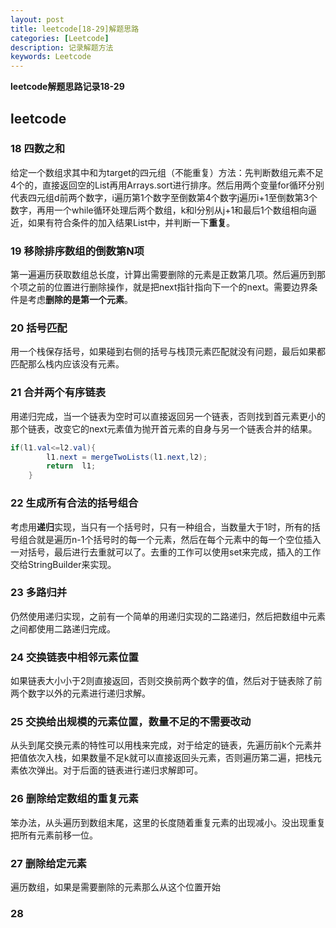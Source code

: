 ```yaml
---
layout: post
title: leetcode[18-29]解题思路
categories: [Leetcode]
description: 记录解题方法
keywords: Leetcode
---
```

**leetcode解题思路记录18-29**

## **leetcode**
### 18 四数之和
给定一个数组求其中和为target的四元组（不能重复）方法：先判断数组元素不足4个的，直接返回空的List再用Arrays.sort进行排序。然后用两个变量for循环分别代表四元组d前两个数字，i遍历第1个数字至倒数第4个数字j遍历i+1至倒数第3个数字，再用一个while循环处理后两个数组，k和l分别从j+1和最后1个数组相向逼近，如果有符合条件的加入结果List中，并判断一下**重复**。

### 19 移除排序数组的倒数第N项
第一遍遍历获取数组总长度，计算出需要删除的元素是正数第几项。然后遍历到那个项之前的位置进行删除操作，就是把next指针指向下一个的next。需要边界条件是考虑**删除的是第一个元素**。

### 20 括号匹配
用一个栈保存括号，如果碰到右侧的括号与栈顶元素匹配就没有问题，最后如果都匹配那么栈内应该没有元素。

### 21 合并两个有序链表
用递归完成，当一个链表为空时可以直接返回另一个链表，否则找到首元素更小的那个链表，改变它的next元素值为抛开首元素的自身与另一个链表合并的结果。
```java
if(l1.val<=l2.val){
        l1.next = mergeTwoLists(l1.next,l2);
        return  l1;
    }
```

### 22 生成所有合法的括号组合
考虑用**递归**实现，当只有一个括号时，只有一种组合，当数量大于1时，所有的括号组合就是遍历n-1个括号时的每一个元素，然后在每个元素中的每一个空位插入一对括号，最后进行去重就可以了。去重的工作可以使用set来完成，插入的工作交给StringBuilder来实现。

### 23 多路归并
仍然使用递归实现，之前有一个简单的用递归实现的二路递归，然后把数组中元素之间都使用二路递归完成。

### 24 交换链表中相邻元素位置
如果链表大小小于2则直接返回，否则交换前两个数字的值，然后对于链表除了前两个数字以外的元素进行递归求解。

### 25 交换给出规模的元素位置，数量不足的不需要改动
从头到尾交换元素的特性可以用栈来完成，对于给定的链表，先遍历前k个元素并把值依次入栈，如果数量不足k就可以直接返回头元素，否则遍历第二遍，把栈元素依次弹出。对于后面的链表进行递归求解即可。

### 26 删除给定数组的重复元素
笨办法，从头遍历到数组末尾，这里的长度随着重复元素的出现减小。没出现重复把所有元素前移一位。

### 27 删除给定元素
遍历数组，如果是需要删除的元素那么从这个位置开始

### 28 
